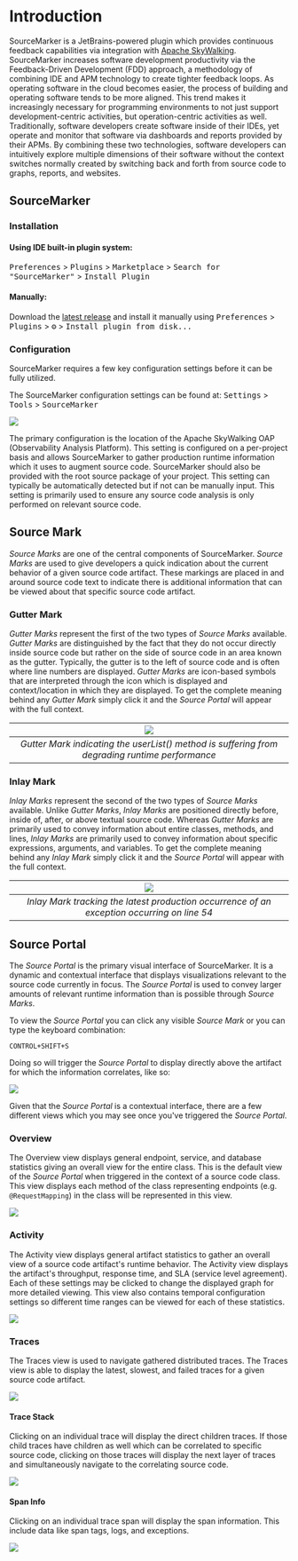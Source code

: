 # Introduction

SourceMarker is a JetBrains-powered plugin which provides continuous feedback capabilities via integration with [Apache SkyWalking](https://github.com/apache/skywalking). SourceMarker increases software development productivity via the Feedback-Driven Development (FDD) approach, a methodology of combining IDE and APM technology to create tighter feedback loops. As operating software in the cloud becomes easier, the process of building and operating software tends to be more aligned. This trend makes it increasingly necessary for programming environments to not just support development-centric activities, but operation-centric activities as well. Traditionally, software developers create software inside of their IDEs, yet operate and monitor that software via dashboards and reports provided by their APMs. By combining these two technologies, software developers can intuitively explore multiple dimensions of their software without the context switches normally created by switching back and forth from source code to graphs, reports, and websites.



## SourceMarker

### Installation

#### Using IDE built-in plugin system:

  <kbd>Preferences</kbd> > <kbd>Plugins</kbd> > <kbd>Marketplace</kbd> > <kbd>Search for "SourceMarker"</kbd> > <kbd>Install Plugin</kbd>

#### Manually:

  Download the [latest release](https://github.com/sourceplusplus/SourceMarker/releases/latest) and install it manually using
  <kbd>Preferences</kbd> > <kbd>Plugins</kbd> > <kbd>⚙️</kbd> > <kbd>Install plugin from disk...</kbd>



### Configuration

SourceMarker requires a few key configuration settings before it can be fully utilized.

The SourceMarker configuration settings can be found at: <kbd>Settings</kbd> > <kbd>Tools</kbd> > <kbd>SourceMarker</kbd>

![](../.github/media/screenshots/plugin_configuration.png)

The primary configuration is the location of the Apache SkyWalking OAP (Observability Analysis Platform). This setting is configured on a per-project basis and allows SourceMarker to gather production runtime information which it uses to augment source code. SourceMarker should also be provided with the root source package of your project. This setting can typically be automatically detected but if not can be manually input. This setting is primarily used to ensure any source code analysis is only performed on relevant source code.



## Source Mark

*Source Marks* are one of the central components of SourceMarker. *Source Marks* are used to give developers a quick indication about the current behavior of a given source code artifact. These markings are placed in and around source code text to indicate there is additional information that can be viewed about that specific source code artifact.



### Gutter Mark

*Gutter Marks* represent the first of the two types of *Source Marks* available. *Gutter Marks* are distinguished by the fact that they do not occur directly inside source code but rather on the side of source code in an area known as the gutter. Typically, the gutter is to the left of source code and is often where line numbers are displayed. *Gutter Marks* are icon-based symbols that are interpreted through the icon which is displayed and context/location in which they are displayed. To get the complete meaning behind any *Gutter Mark* simply click it and the *Source Portal* will appear with the full context.

|    ![](../.github/media/screenshots/performance_ramp.png)    |
| :----------------------------------------------------------: |
| *Gutter Mark indicating the userList() method is suffering from degrading runtime performance* |



### Inlay Mark

*Inlay Marks* represent the second of the two types of *Source Marks* available. Unlike *Gutter Marks*, *Inlay Marks* are positioned directly before, inside of, after, or above textual source code. Whereas *Gutter Marks* are primarily used to convey information about entire classes, methods, and lines, *Inlay Marks* are primarily used to convey information about specific expressions, arguments, and variables. To get the complete meaning behind any *Inlay Mark* simply click it and the *Source Portal* will appear with the full context.

|      ![](../.github/media/screenshots/track_sioobe.gif)      |
| :----------------------------------------------------------: |
| *Inlay Mark tracking the latest production occurrence of an exception occurring on line 54* |



## Source Portal

The *Source Portal* is the primary visual interface of SourceMarker. It is a dynamic and contextual interface that displays visualizations relevant to the source code currently in focus. The *Source Portal* is used to convey larger amounts of relevant runtime information than is possible through *Source Marks*.

To view the *Source Portal* you can click any visible *Source Mark* or you can type the keyboard combination:

```
CONTROL+SHIFT+S
```

Doing so will trigger the *Source Portal* to display directly above the artifact for which the information correlates, like so:

![](../.github/media/screenshots/open_activity.gif)

Given that the *Source Portal* is a contextual interface, there are a few different views which you may see once you've triggered the *Source Portal*.



### Overview

The Overview view displays general endpoint, service, and database statistics giving an overall view for the entire class. This is the default view of the *Source Portal* when triggered in the context of a source code class. This view displays each method of the class representing endpoints (e.g. `@RequestMapping`) in the class will be represented in this view.

![](../.github/media/screenshots/overview.gif)



### Activity

The Activity view displays general artifact statistics to gather an overall view of a source code artifact's runtime behavior. The Activity view displays the artifact's throughput, response time, and SLA (service level agreement). Each of these settings may be clicked to change the displayed graph for more detailed viewing. This view also contains temporal configuration settings so different time ranges can be viewed for each of these statistics.

![](../.github/media/screenshots/activity_view.gif)



### Traces

The Traces view is used to navigate gathered distributed traces. The Traces view is able to display the latest, slowest, and failed traces for a given source code artifact.

![](../.github/media/screenshots/latest_traces.gif)



#### Trace Stack

Clicking on an individual trace will display the direct children traces. If those child traces have children as well which can be correlated to specific source code, clicking on those traces will display the next layer of traces and simultaneously navigate to the correlating source code.

![](../.github/media/screenshots/trace_stack.gif)

#### Span Info

Clicking on an individual trace span will display the span information. This include data like span tags, logs, and exceptions.

![](../.github/media/screenshots/span_info.gif)
